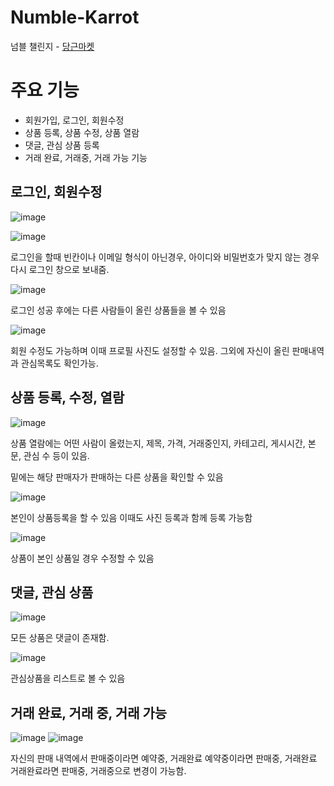 # Numble-Karrot
<div>
  넘블 챌린지 - <a href='http://54.180.83.222:8080/'>당근마켓</a>
</div>

# 주요 기능

- 회원가입, 로그인, 회원수정
- 상품 등록, 상품 수정, 상품 열람
- 댓글, 관심 상품 등록
- 거래 완료, 거래중, 거래 가능 기능

## 로그인, 회원수정
![image](https://user-images.githubusercontent.com/53372971/153955817-2a17751a-11ef-4ed6-820b-9c1de06d6986.png)

![image](https://user-images.githubusercontent.com/53372971/153956671-3ade858d-6c90-4ac2-89c5-bc0afe2f9dcb.png)

로그인을 할때 빈칸이나 이메일 형식이 아닌경우, 아이디와 비밀번호가 맞지 않는 경우 다시 로그인 창으로 보내줌.

![image](https://user-images.githubusercontent.com/53372971/153956636-b1b77fcf-fec2-4f16-a5b5-b02af054a5e4.png)

로그인 성공 후에는 다른 사람들이 올린 상품들을 볼 수 있음

![image](https://user-images.githubusercontent.com/53372971/153956898-3e724099-f9aa-4e1d-8344-2bf4acf8e95b.png)

회원 수정도 가능하며 이때 프로필 사진도 설정할 수 있음. 그외에 자신이 올린 판매내역과 관심목록도 확인가능.

## 상품 등록, 수정, 열람

![image](https://user-images.githubusercontent.com/53372971/153957005-d5e8cf7a-74c3-4312-a8b0-7a099485f70d.png)

상품 열람에는 어떤 사람이 올렸는지, 제목, 가격, 거래중인지, 카테고리, 게시시간, 본문, 관심 수 등이 있음.

밑에는 해당 판매자가 판매하는 다른 상품을 확인할 수 있음

![image](https://user-images.githubusercontent.com/53372971/153957163-6a1ac3db-fdeb-4426-bda4-c5f0f25178fd.png)

본인이 상품등록을 할 수 있음 이때도 사진 등록과 함께 등록 가능함

![image](https://user-images.githubusercontent.com/53372971/153957580-8bcf6b6a-66d9-4944-a549-851a686015c6.png)

상품이 본인 상품일 경우 수정할 수 있음

## 댓글, 관심 상품

![image](https://user-images.githubusercontent.com/53372971/153957789-78d94fd8-72f1-4a2e-ace9-b46a5e9c43db.png)


모든 상품은 댓글이 존재함.

![image](https://user-images.githubusercontent.com/53372971/153957818-7317173b-bbb9-4385-a52d-b378bec69173.png)


관심상품을 리스트로 볼 수 있음

## 거래 완료, 거래 중, 거래 가능

![image](https://user-images.githubusercontent.com/53372971/153958165-07113f0c-b265-4847-ae3a-f17047bfdb3e.png)
![image](https://user-images.githubusercontent.com/53372971/153958237-17ac8932-a7c8-4b30-8221-997f392fb677.png)


자신의 판매 내역에서 판매중이라면 예약중, 거래완료 예약중이라면 판매중, 거래완료 거래완료라면 판매중, 거래중으로 변경이 가능함.
